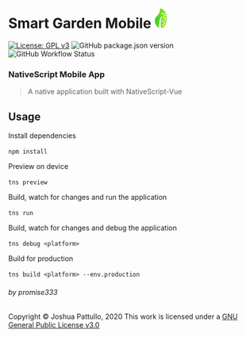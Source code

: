 # Smart Garden Mobile <img src="./res/logo_small.png" alt="drawing" width="25"/>
[![License: GPL v3](https://img.shields.io/badge/License-GPLv3-blue.svg?style=flat-square)](https://www.gnu.org/licenses/gpl-3.0)
![GitHub package.json version](https://img.shields.io/github/package-json/v/promise333-smart-garden/Mobile?style=flat-square)
![GitHub Workflow Status](https://img.shields.io/github/workflow/status/promise333-smart-garden/Mobile/main?style=flat-square)

### NativeScript Mobile App
> A native application built with NativeScript-Vue

## Usage

Install dependencies

`npm install`

Preview on device

`tns preview`


Build, watch for changes and run the application

`tns run`

Build, watch for changes and debug the application

`tns debug <platform>`

Build for production

`tns build <platform> --env.production`

###### by promise333

Copyright © Joshua Pattullo, 2020
This work is licensed under a <a rel="license" href="http://creativecommons.org/licenses/by-sa/4.0/">GNU General Public License v3.0</a>
